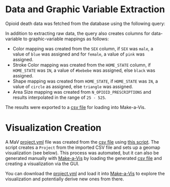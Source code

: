 # Data and Graphic Variable Extraction

Opioid death data was fetched from the database using the following query:

In addition to extracting raw data, the query also creates columns for data-variable to graphic-variable mappings as follows:

* Color mapping was created from the `SEX` column, if `SEX` was `male`, a value of `blue` was assigned and for `female`, a value of `pink` was assigned.
* Stroke Color mapping was created from the `HOME_STATE` column, if `HOME_STATE` was `IN`, a value of `#bebebe` was assigned, else `black` was assigned.
* Shape mapping was created from `HOME_STATE`, if `HOME_STATE` was `IN`, a value of `circle` as assigned, else `triangle` was assigned.
* Area Size mapping was created from `N_OPIOID_PRESCRIPTIONS` and results interpolated in the range of `25 - 525`.

The results were exported to a [csv file](assets/generated/vis-geomap-opioid-deaths.csv) for loading into Make-a-Vis.

# Visualization Creation

A MaV [project.yml](../data/vis-geomap-opioid-deaths.yml) file was created from the [csv file](assets/generated/vis-geomap-opioid-deaths.csv) using [this script](https://github.com/cns-iu/a2agc-dataset/blob/develop/src/create-vis-geomap-opioid-deaths-project.ts). The script creates a `Project` from the imported CSV file and sets up a geomap visualization (see below). This process was automated, but it can also be generated manually with [Make-a-Vis](https://cns-iu.github.io/make-a-vis/) by loading the generated [csv file](assets/generated/vis-geomap-opioid-deaths.csv) and creating a visualization via the GUI.

You can download the [project.yml](../data/vis-geomap-opioid-deaths.yml) and load it into [Make-a-Vis](https://cns-iu.github.io/make-a-vis/) to explore the visualization and potentially derive new ones from there.
